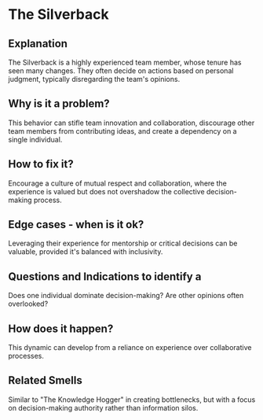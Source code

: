 # The Silverback
## Explanation
The Silverback is a highly experienced team member, whose tenure has seen many changes. They often decide on actions based on personal judgment, typically disregarding the team's opinions.

## Why is it a problem?
This behavior can stifle team innovation and collaboration, discourage other team members from contributing ideas, and create a dependency on a single individual.

## How to fix it?
Encourage a culture of mutual respect and collaboration, where the experience is valued but does not overshadow the collective decision-making process.

## Edge cases - when is it ok?
Leveraging their experience for mentorship or critical decisions can be valuable, provided it's balanced with inclusivity.

## Questions and Indications to identify a
Does one individual dominate decision-making?
Are other opinions often overlooked?

## How does it happen?
This dynamic can develop from a reliance on experience over collaborative processes.

## Related Smells
Similar to "The Knowledge Hogger" in creating bottlenecks, but with a focus on decision-making authority rather than information silos.